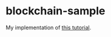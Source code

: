 # blockchain-sample

My implementation of [this tutorial](https://hackernoon.com/learn-blockchains-by-building-one-117428612f46).
